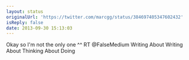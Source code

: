 ```yaml
---
layout: status
originalUrl: 'https://twitter.com/marcgg/status/384697405347602432'
isReply: false
date: 2013-09-30 15:13:03
---
```


Okay so I'm not the only one ^^ RT @FalseMedium Writing About Writing About Thinking About Doing
